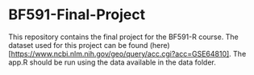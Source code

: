 # BF591-Final-Project
This repository contains the final project for the BF591-R course. 
The dataset used for this project can be found (here)[https://www.ncbi.nlm.nih.gov/geo/query/acc.cgi?acc=GSE64810].
The app.R should be run using the data available in the data folder. 
